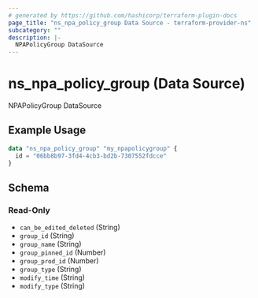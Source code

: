 ```yaml
---
# generated by https://github.com/hashicorp/terraform-plugin-docs
page_title: "ns_npa_policy_group Data Source - terraform-provider-ns"
subcategory: ""
description: |-
  NPAPolicyGroup DataSource
---
```


# ns_npa_policy_group (Data Source)

NPAPolicyGroup DataSource

## Example Usage

```terraform
data "ns_npa_policy_group" "my_npapolicygroup" {
  id = "06bb8b97-3fd4-4cb3-bd2b-7307552fdcce"
}
```

<!-- schema generated by tfplugindocs -->
## Schema

### Read-Only

- `can_be_edited_deleted` (String)
- `group_id` (String)
- `group_name` (String)
- `group_pinned_id` (Number)
- `group_prod_id` (Number)
- `group_type` (String)
- `modify_time` (String)
- `modify_type` (String)


